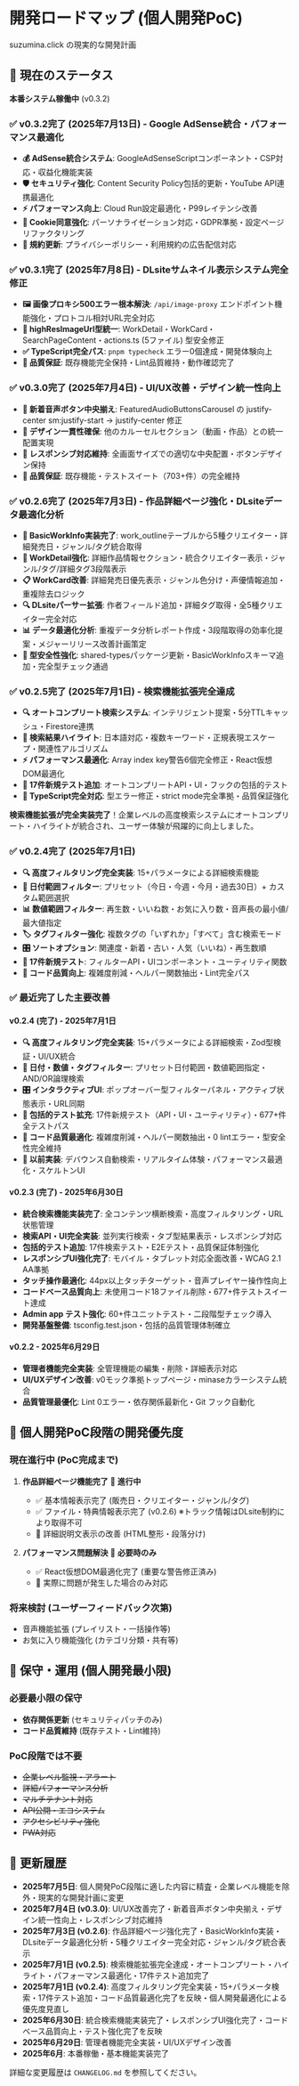 # 開発ロードマップ (個人開発PoC)

suzumina.click の現実的な開発計画

## 🚀 現在のステータス

**本番システム稼働中** (v0.3.2)

### ✅ v0.3.2完了 (2025年7月13日) - Google AdSense統合・パフォーマンス最適化
- **💰 AdSense統合システム**: GoogleAdSenseScriptコンポーネント・CSP対応・収益化機能実装
- **🛡️ セキュリティ強化**: Content Security Policy包括的更新・YouTube API連携最適化
- **⚡ パフォーマンス向上**: Cloud Run設定最適化・P99レイテンシ改善
- **🍪 Cookie同意強化**: パーソナライゼーション対応・GDPR準拠・設定ページリファクタリング
- **📜 規約更新**: プライバシーポリシー・利用規約の広告配信対応

### ✅ v0.3.1完了 (2025年7月8日) - DLsiteサムネイル表示システム完全修正
- **🖼️ 画像プロキシ500エラー根本解決**: `/api/image-proxy` エンドポイント機能強化・プロトコル相対URL完全対応
- **🔧 highResImageUrl型統一**: WorkDetail・WorkCard・SearchPageContent・actions.ts (5ファイル) 型安全修正
- **✅ TypeScript完全パス**: `pnpm typecheck` エラー0個達成・開発体験向上
- **🎯 品質保証**: 既存機能完全保持・Lint品質維持・動作確認完了

### ✅ v0.3.0完了 (2025年7月4日) - UI/UX改善・デザイン統一性向上
- **🎨 新着音声ボタン中央揃え**: FeaturedAudioButtonsCarousel の justify-center sm:justify-start → justify-center 修正
- **🎯 デザイン一貫性確保**: 他のカルーセルセクション（動画・作品）との統一配置実現
- **📱 レスポンシブ対応維持**: 全画面サイズでの適切な中央配置・ボタンデザイン保持
- **🧪 品質保証**: 既存機能・テストスイート（703+件）の完全維持

### ✅ v0.2.6完了 (2025年7月3日) - 作品詳細ページ強化・DLsiteデータ最適化分析
- **🎯 BasicWorkInfo実装完了**: work_outlineテーブルから5種クリエイター・詳細発売日・ジャンル/タグ統合取得
- **🎨 WorkDetail強化**: 詳細作品情報セクション・統合クリエイター表示・ジャンル/タグ/詳細タグ3段階表示
- **📋 WorkCard改善**: 詳細発売日優先表示・ジャンル色分け・声優情報追加・重複除去ロジック
- **🔍 DLsiteパーサー拡張**: 作者フィールド追加・詳細タグ取得・全5種クリエイター完全対応
- **📊 データ最適化分析**: 重複データ分析レポート作成・3段階取得の効率化提案・メジャーリリース改善計画策定
- **🧪 型安全性強化**: shared-typesパッケージ更新・BasicWorkInfoスキーマ追加・完全型チェック通過

### ✅ v0.2.5完了 (2025年7月1日) - 検索機能拡張完全達成
- **🔍 オートコンプリート検索システム**: インテリジェント提案・5分TTLキャッシュ・Firestore連携
- **🎯 検索結果ハイライト**: 日本語対応・複数キーワード・正規表現エスケープ・関連性アルゴリズム
- **⚡ パフォーマンス最適化**: Array index key警告6個完全修正・React仮想DOM最適化
- **🧪 17件新規テスト追加**: オートコンプリートAPI・UI・フックの包括的テスト
- **🔧 TypeScript完全対応**: 型エラー修正・strict mode完全準拠・品質保証強化

**検索機能拡張が完全実装完了**！企業レベルの高度検索システムにオートコンプリート・ハイライトが統合され、ユーザー体験が飛躍的に向上しました。

### ✅ v0.2.4完了 (2025年7月1日)
- **🔍 高度フィルタリング完全実装**: 15+パラメータによる詳細検索機能
- **📅 日付範囲フィルター**: プリセット（今日・今週・今月・過去30日）+ カスタム範囲選択
- **📊 数値範囲フィルター**: 再生数・いいね数・お気に入り数・音声長の最小値/最大値指定
- **🏷️ タグフィルター強化**: 複数タグの「いずれか」「すべて」含む検索モード
- **🎛️ ソートオプション**: 関連度・新着・古い・人気（いいね）・再生数順
- **🧪 17件新規テスト**: フィルターAPI・UIコンポーネント・ユーティリティ関数
- **🔧 コード品質向上**: 複雑度削減・ヘルパー関数抽出・Lint完全パス

### ✅ 最近完了した主要改善

#### v0.2.4 (完了) - 2025年7月1日  
- **🔍 高度フィルタリング完全実装**: 15+パラメータによる詳細検索・Zod型検証・UI/UX統合
- **📅 日付・数値・タグフィルター**: プリセット日付範囲・数値範囲指定・AND/OR論理検索
- **🎛️ インタラクティブUI**: ポップオーバー型フィルターパネル・アクティブ状態表示・URL同期
- **🧪 包括的テスト拡充**: 17件新規テスト（API・UI・ユーティリティ）・677+件全テストパス
- **🔧 コード品質最適化**: 複雑度削減・ヘルパー関数抽出・0 lintエラー・型安全性完全維持
- **🚀 以前実装**: デバウンス自動検索・リアルタイム体験・パフォーマンス最適化・スケルトンUI

#### v0.2.3 (完了) - 2025年6月30日
- **統合検索機能実装完了**: 全コンテンツ横断検索・高度フィルタリング・URL状態管理
- **検索API・UI完全実装**: 並列実行検索・タブ型結果表示・レスポンシブ対応
- **包括的テスト追加**: 17件検索テスト・E2Eテスト・品質保証体制強化
- **レスポンシブUI強化完了**: モバイル・タブレット対応全面改善・WCAG 2.1 AA準拠
- **タッチ操作最適化**: 44px以上タッチターゲット・音声プレイヤー操作性向上
- **コードベース品質向上**: 未使用コード18ファイル削除・677+件テストスイート達成
- **Admin app テスト強化**: 60+件ユニットテスト・二段階型チェック導入
- **開発基盤整備**: tsconfig.test.json・包括的品質管理体制確立

#### v0.2.2 - 2025年6月29日  
- **管理者機能完全実装**: 全管理機能の編集・削除・詳細表示対応
- **UI/UXデザイン改善**: v0モック準拠トップページ・minaseカラーシステム統合
- **品質管理最優化**: Lint 0エラー・依存関係最新化・Git フック自動化

## 🎯 個人開発PoC段階の開発優先度

### 現在進行中 (PoC完成まで)

1. **作品詳細ページ機能完了** 🔄 **進行中**
   - ✅ 基本情報表示完了 (販売日・クリエイター・ジャンル/タグ)
   - ✅ ファイル・特典情報表示完了 (v0.2.6) ※トラック情報はDLsite制約により取得不可
   - 🔄 詳細説明文表示の改善 (HTML整形・段落分け)

2. **パフォーマンス問題解決** 🔄 **必要時のみ**
   - ✅ React仮想DOM最適化完了 (重要な警告修正済み)
   - 🔄 実際に問題が発生した場合のみ対応

### 将来検討 (ユーザーフィードバック次第)

- 音声機能拡張 (プレイリスト・一括操作等)
- お気に入り機能強化 (カテゴリ分類・共有等)

## 🔧 保守・運用 (個人開発最小限)

### 必要最小限の保守
- **依存関係更新** (セキュリティパッチのみ)
- **コード品質維持** (既存テスト・Lint維持)

### PoC段階では不要
- ~~企業レベル監視・アラート~~
- ~~詳細パフォーマンス分析~~
- ~~マルチテナント対応~~
- ~~API公開・エコシステム~~
- ~~アクセシビリティ強化~~
- ~~PWA対応~~

## 📅 更新履歴

- **2025年7月5日**: 個人開発PoC段階に適した内容に精査・企業レベル機能を除外・現実的な開発計画に変更
- **2025年7月4日 (v0.3.0)**: UI/UX改善完了・新着音声ボタン中央揃え・デザイン統一性向上・レスポンシブ対応維持
- **2025年7月3日 (v0.2.6)**: 作品詳細ページ強化完了・BasicWorkInfo実装・DLsiteデータ最適化分析・5種クリエイター完全対応・ジャンル/タグ統合表示
- **2025年7月1日 (v0.2.5)**: 検索機能拡張完全達成・オートコンプリート・ハイライト・パフォーマンス最適化・17件テスト追加完了
- **2025年7月1日 (v0.2.4)**: 高度フィルタリング完全実装・15+パラメータ検索・17件テスト追加・コード品質最適化完了を反映・個人開発最適化による優先度見直し
- **2025年6月30日**: 統合検索機能実装完了・レスポンシブUI強化完了・コードベース品質向上・テスト強化完了を反映
- **2025年6月29日**: 管理者機能完全実装・UI/UXデザイン改善
- **2025年6月**: 本番稼働・基本機能実装完了

詳細な変更履歴は `CHANGELOG.md` を参照してください。
